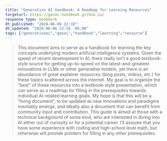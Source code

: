 ```yaml
---
title: "Generative AI Handbook: A Roadmap for Learning Resources"
targeturl: https://genai-handbook.github.io/
response_type: bookmark
dt_published: "2024-06-06 22:18"
dt_updated: "2024-06-06 22:18 -05:00"
tags: ["generativeai","genai","handbook","learning","resource"]
---
```


> This document aims to serve as a handbook for learning the key concepts underlying modern artificial intelligence systems. Given the speed of recent development in AI, there really isn’t a good textbook-style source for getting up-to-speed on the latest-and-greatest innovations in LLMs or other generative models, yet there is an abundance of great explainer resources (blog posts, videos, etc.) for these topics scattered across the internet. My goal is to organize the “best” of these resources into a textbook-style presentation, which can serve as a roadmap for filling in the prerequisites towards individual AI-related learning goals. My hope is that this will be a “living document”, to be updated as new innovations and paradigms inevitably emerge, and ideally also a document that can benefit from community input and contribution. This guide is aimed at those with a technical background of some kind, who are interested in diving into AI either out of curiosity or for a potential career. I’ll assume that you have some experience with coding and high-school level math, but otherwise will provide pointers for filling in any other prerequisites.
